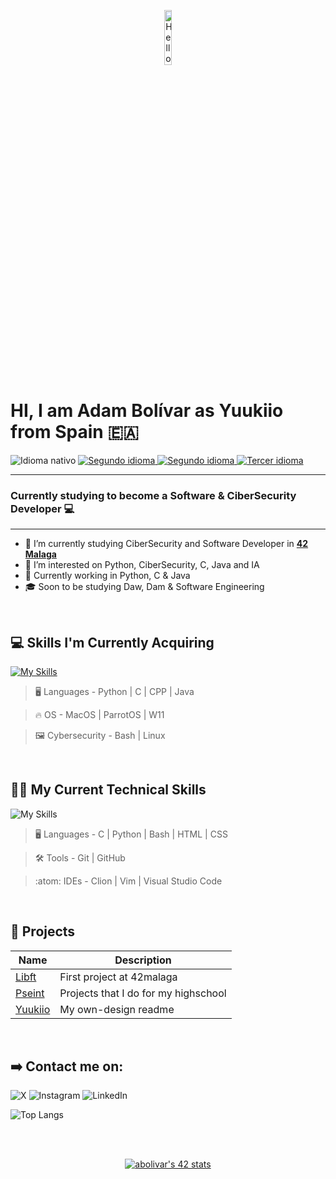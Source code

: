<p align="center"><img width=15%" src="https://github.com/includebraga/hello-world-gif/blob/master/gif/includebraga.gif" alt="Hello all" /></p>

# HI, I am Adam Bolívar as Yuukiio from Spain 🇪🇦
 <p>
        <img src="https://img.shields.io/badge/Nat-🇪🇸-%23aaaaaa.svg?style=flat" alt="Idioma nativo"/>
   <a href="/languages/README-en.md">
            <img src="https://img.shields.io/badge/N1-🇯🇵-%23aaaaaa.svg?style=flat" alt="Segundo idioma"/>
        <a>
        <a href="/languages/README-en.md">
            <img src="https://img.shields.io/badge/B2-🇬🇧-%23aaaaaa.svg?style=flat" alt="Segundo idioma"/>
        <a>
        <a href="/languages/README-fr.md">
            <img src="https://img.shields.io/badge/A2-🇫🇷-%23aaaaaa.svg?style=flat" alt="Tercer idioma"/>
        </a>
    </p>

---

### Currently studying to become a Software & CiberSecurity Developer 💻

---

- 🔭 I’m currently studying CiberSecurity and Software Developer in **<a href="https://www.42malaga.com/"> 42 Malaga</a>**
- 👀 I’m interested on Python, CiberSecurity, C, Java and IA
- 🌱 Currently working in Python, C & Java
- 🎓 Soon to be studying Daw, Dam & Software Engineering
<br>

## 💻 Skills I'm Currently Acquiring

[![My Skills](https://skillicons.dev/icons?i=python,c,java,cpp,bash,linux)](https://skillicons.dev)


> :desktop_computer:  Languages - Python | C | CPP | Java

> :fire: OS - MacOS | ParrotOS | W11
  
> :framed_picture:  Cybersecurity -  Bash | Linux
<br>

## 🧑‍💻 My Current Technical Skills

![My Skills](https://skillicons.dev/icons?i=c,bash,vim,vscode,git,html,css,github,python)

> :desktop_computer:  Languages - C | Python | Bash | HTML | CSS 

> :hammer_and_wrench:  Tools -  Git | GitHub 

> :atom:  IDEs -  Clion | Vim | Visual Studio Code

<br>

## 💾 Projects
|	Name												|	Description										|
|-------------------------------------------------------|---------------------------------------------------|
|	[Libft](https://github.com/Yuukiio/Libft) |  First project at 42malaga						|
|	[Pseint](https://github.com/Yuukiio/Pseint)		| Projects that I do for my highschool	|
| [Yuukiio](https://github.com/Yuukiio/Yuukiio) | My own-design readme|

<br>

## ➡️ Contact me on: 
![X](https://img.shields.io/static/v1?label=&message=Twitter&color=171515&logo=X&logoColor=white&style=for-the-badge)
![Instagram](https://img.shields.io/static/v1?label=&message=Instagram&color=FF69B4&logo=instagram&logoColor=red&style=for-the-badge)
![LinkedIn](https://img.shields.io/static/v1?label=&message=LinkedIn&color=0e76a8&logo=linkedin&logoColor=white&style=for-the-badge)


![Top Langs](https://github-readme-stats.vercel.app/api/top-langs/?username=Yuukiio&layout=compact&theme=dark&hide_border=true)

<br>


<br>
<p align="center">
<a <a href="https://github.com/oakoudad/badge42"><img src="https://badge.mediaplus.ma/levi/abolivar?1337Badge=off&UM6P=off" alt="abolivar's 42 stats" /></a>
</p>
<br>
